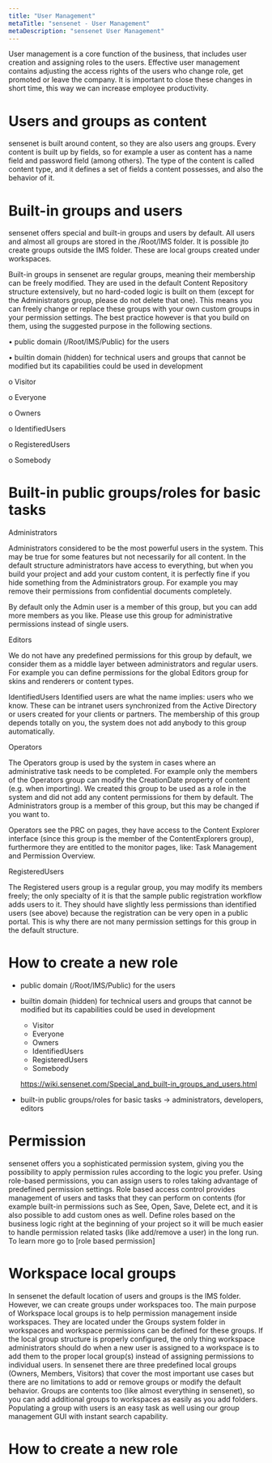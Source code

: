 ```yaml
---
title: "User Management"
metaTitle: "sensenet - User Management"
metaDescription: "sensenet User Management"
---
```


User management is a core function of the business, that includes user creation and assigning roles to the users. Effective user management contains adjusting the access rights of the users who change role, get promoted or leave the company. It is important to close these changes in short time, this way we can increase employee productivity.

# Users and groups as content

sensenet is built around content, so they are also users ang groups. Every content is built up by fields, so for example a user as content has a name field and password field (among others). The type of the content is called content type, and it defines a set of fields a content possesses, and also the behavior of it.

# Built-in groups and users

sensenet offers special and built-in groups and users by default. All users and almost all groups are stored in the /Root/IMS folder. It is possible jto create groups outside the IMS folder. These are local groups created under workspaces.

Built-in groups in sensenet are regular groups, meaning their membership can be freely modified. They are used in the default Content Repository structure extensively, but no hard-coded logic is built on them (except for the Administrators group, please do not delete that one). This means you can freely change or replace these groups with your own custom groups in your permission settings. The best practice however is that you build on them, using the suggested purpose in the following sections.

•	public domain (/Root/IMS/Public) for the users

•	builtin domain (hidden) for technical users and groups that cannot be modified but its capabilities could be used in development

o	Visitor

o	Everyone

o	Owners

o	IdentifiedUsers

o	RegisteredUsers

o	Somebody

# Built-in public groups/roles for basic tasks
Administrators

Administrators considered to be the most powerful users in the system. This may be true for some features but not necessarily for all content. In the default structure administrators have access to everything, but when you build your project and add your custom content, it is perfectly fine if you hide something from the Administrators group. For example you may remove their permissions from confidential documents completely.

By default only the Admin user is a member of this group, but you can add more members as you like. Please use this group for administrative permissions instead of single users.

Editors

We do not have any predefined permissions for this group by default, we consider them as a middle layer between administrators and regular users. For example you can define permissions for the global Editors group for skins and renderers or content types.

IdentifiedUsers
Identified users are what the name implies: users who we know. These can be intranet users synchronized from the Active Directory or users created for your clients or partners. The membership of this group depends totally on you, the system does not add anybody to this group automatically.

Operators

The Operators group is used by the system in cases where an administrative task needs to be completed. For example only the members of the Operators group can modify the CreationDate property of content (e.g. when importing). We created this group to be used as a role in the system and did not add any content permissions for them by default. The Administrators group is a member of this group, but this may be changed if you want to.

Operators see the PRC on pages, they have access to the Content Explorer interface (since this group is the member of the ContentExplorers group), furthermore they are entitled to the monitor pages, like: Task Management and Permission Overview.

RegisteredUsers

The Registered users group is a regular group, you may modify its members freely; the only specialty of it is that the sample public registration workflow adds users to it. They should have slightly less permissions than identified users (see above) because the registration can be very open in a public portal. This is why there are not many permission settings for this group in the default structure.

# How to create a new role

- public domain (/Root/IMS/Public) for the users

- builtin domain (hidden) for technical users and groups that cannot be modified but its capabilities could be used in development
   - Visitor
   - Everyone
   - Owners
   - IdentifiedUsers
   - RegisteredUsers
   - Somebody

   https://wiki.sensenet.com/Special_and_built-in_groups_and_users.html

- built-in public groups/roles for basic tasks -> administrators, developers, editors

# Permission
sensenet offers you a sophisticated permission system, giving you the possibility to apply permission rules according to the logic you prefer.
Using role-based permissions, you can assign users to roles taking advantage of predefined permission settings. Role based access control provides management of users and tasks that they can perform on contents (for example built-in permissions such as See, Open, Save, Delete ect, and it is also possible to add custom ones as well.
Define roles based on the business logic right at the beginning of your project so it will be much easier to handle permission related tasks (like add/remove a user) in the long run.
To learn more go to [role based permission]

# Workspace local groups
In sensenet the default location of users and groups is the IMS folder. However, we can create groups under workspaces too. The main purpose of Workspace local groups is to help permission management inside workspaces. They are located under the Groups system folder in workspaces and workspace permissions can be defined for these groups. If the local group structure is properly configured, the only thing workspace administrators should do when a new user is assigned to a workspace is to add them to the proper local group(s) instead of assigning permissions to individual users. In sensenet there are three predefined local groups (Owners, Members, Visitors) that cover the most important use cases but there are no limitations to add or remove groups or modify the default behavior. Groups are contents too (like almost everything in sensenet), so you can add additional groups to workspaces as easily as you add folders. Populating a group with users is an easy task as well using our group management GUI with instant search capability.

# How to create a new role

